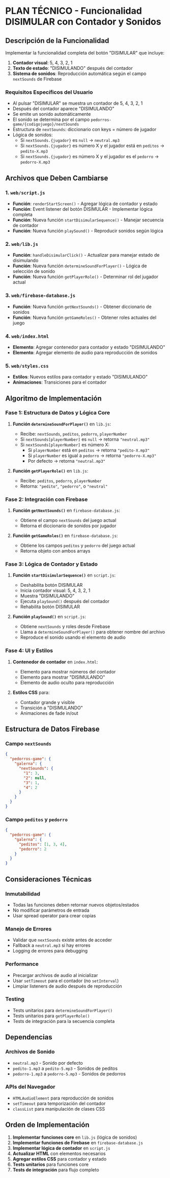# PLAN TÉCNICO - Funcionalidad DISIMULAR con Contador y Sonidos

## Descripción de la Funcionalidad

Implementar la funcionalidad completa del botón "DISIMULAR" que incluye:
1. **Contador visual**: 5, 4, 3, 2, 1
2. **Texto de estado**: "DISIMULANDO" después del contador
3. **Sistema de sonidos**: Reproducción automática según el campo `nextSounds` de Firebase

### Requisitos Específicos del Usuario

- Al pulsar "DISIMULAR" se muestra un contador de 5, 4, 3, 2, 1
- Después del contador aparece "DISIMULANDO"
- Se emite un sonido automáticamente
- El sonido se determina por el campo `pedorros-game/{codigojuego}/nextSounds`
- Estructura de `nextSounds`: diccionario con keys = número de jugador
- Lógica de sonidos:
  - Si `nextSounds.{jugador}` es `null` → `neutral.mp3`
  - Si `nextSounds.{jugador}` es número X y el jugador está en `peditos` → `pedito-X.mp3`
  - Si `nextSounds.{jugador}` es número X y el jugador es el `pedorro` → `pedorro-X.mp3`

## Archivos que Deben Cambiarse

### 1. `web/script.js`
- **Función**: `renderStartScreen()` - Agregar lógica de contador y estado
- **Función**: Event listener del botón DISIMULAR - Implementar lógica completa
- **Función**: Nueva función `startDisimularSequence()` - Manejar secuencia de contador
- **Función**: Nueva función `playSound()` - Reproducir sonidos según lógica

### 2. `web/lib.js`
- **Función**: `handleDisimularClick()` - Actualizar para manejar estado de disimulando
- **Función**: Nueva función `determineSoundForPlayer()` - Lógica de selección de sonido
- **Función**: Nueva función `getPlayerRole()` - Determinar rol del jugador actual

### 3. `web/firebase-database.js`
- **Función**: Nueva función `getNextSounds()` - Obtener diccionario de sonidos
- **Función**: Nueva función `getGameRoles()` - Obtener roles actuales del juego

### 4. `web/index.html`
- **Elemento**: Agregar contenedor para contador y estado "DISIMULANDO"
- **Elemento**: Agregar elemento de audio para reproducción de sonidos

### 5. `web/styles.css`
- **Estilos**: Nuevos estilos para contador y estado "DISIMULANDO"
- **Animaciones**: Transiciones para el contador

## Algoritmo de Implementación

### Fase 1: Estructura de Datos y Lógica Core
1. **Función `determineSoundForPlayer()`** en `lib.js`:
   - Recibe: `nextSounds`, `peditos`, `pedorro`, `playerNumber`
   - Si `nextSounds[playerNumber]` es `null` → retorna `"neutral.mp3"`
   - Si `nextSounds[playerNumber]` es número X:
     - Si `playerNumber` está en `peditos` → retorna `"pedito-X.mp3"`
     - Si `playerNumber` es igual a `pedorro` → retorna `"pedorro-X.mp3"`
     - Por defecto → retorna `"neutral.mp3"`

2. **Función `getPlayerRole()`** en `lib.js`:
   - Recibe: `peditos`, `pedorro`, `playerNumber`
   - Retorna: `"pedito"`, `"pedorro"`, o `"neutral"`

### Fase 2: Integración con Firebase
1. **Función `getNextSounds()`** en `firebase-database.js`:
   - Obtiene el campo `nextSounds` del juego actual
   - Retorna el diccionario de sonidos por jugador

2. **Función `getGameRoles()`** en `firebase-database.js`:
   - Obtiene los campos `peditos` y `pedorro` del juego actual
   - Retorna objeto con ambos arrays

### Fase 3: Lógica de Contador y Estado
1. **Función `startDisimularSequence()`** en `script.js`:
   - Deshabilita botón DISIMULAR
   - Inicia contador visual: 5, 4, 3, 2, 1
   - Muestra "DISIMULANDO"
   - Ejecuta `playSound()` después del contador
   - Rehabilita botón DISIMULAR

2. **Función `playSound()`** en `script.js`:
   - Obtiene `nextSounds` y roles desde Firebase
   - Llama a `determineSoundForPlayer()` para obtener nombre del archivo
   - Reproduce el sonido usando el elemento de audio

### Fase 4: UI y Estilos
1. **Contenedor de contador** en `index.html`:
   - Elemento para mostrar números del contador
   - Elemento para mostrar "DISIMULANDO"
   - Elemento de audio oculto para reproducción

2. **Estilos CSS** para:
   - Contador grande y visible
   - Transición a "DISIMULANDO"
   - Animaciones de fade in/out

## Estructura de Datos Firebase

### Campo `nextSounds`
```json
{
  "pedorros-game": {
    "galerna": {
      "nextSounds": {
        "1": 3,
        "2": null,
        "3": 1,
        "4": 2
      }
    }
  }
}
```

### Campo `peditos` y `pedorro`
```json
{
  "pedorros-game": {
    "galerna": {
      "peditos": [1, 3, 4],
      "pedorro": 2
    }
  }
}
```

## Consideraciones Técnicas

### Inmutabilidad
- Todas las funciones deben retornar nuevos objetos/estados
- No modificar parámetros de entrada
- Usar spread operator para crear copias

### Manejo de Errores
- Validar que `nextSounds` existe antes de acceder
- Fallback a `neutral.mp3` si hay errores
- Logging de errores para debugging

### Performance
- Precargar archivos de audio al inicializar
- Usar `setTimeout` para el contador (no `setInterval`)
- Limpiar listeners de audio después de reproducción

### Testing
- Tests unitarios para `determineSoundForPlayer()`
- Tests unitarios para `getPlayerRole()`
- Tests de integración para la secuencia completa

## Dependencias

### Archivos de Sonido
- `neutral.mp3` - Sonido por defecto
- `pedito-1.mp3` a `pedito-5.mp3` - Sonidos de peditos
- `pedorro-1.mp3` a `pedorro-5.mp3` - Sonidos de pedorros

### APIs del Navegador
- `HTMLAudioElement` para reproducción de sonidos
- `setTimeout` para temporización del contador
- `classList` para manipulación de clases CSS

## Orden de Implementación

1. **Implementar funciones core** en `lib.js` (lógica de sonidos)
2. **Implementar funciones de Firebase** en `firebase-database.js`
3. **Implementar lógica de contador** en `script.js`
4. **Actualizar HTML** con elementos necesarios
5. **Agregar estilos CSS** para contador y estado
6. **Tests unitarios** para funciones core
7. **Tests de integración** para flujo completo
